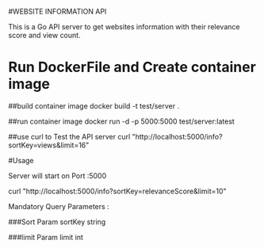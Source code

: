 #WEBSITE INFORMATION API

This is a Go API server to get websites information with their relevance score and view count.

# Run DockerFile and Create container image

##build container image
docker build -t test/server .

##run container image
docker run -d -p 5000:5000 test/server:latest

##use curl to Test the API server
curl "http://localhost:5000/info?sortKey=views&limit=16"


#Usage

Server will start on Port :5000

curl "http://localhost:5000/info?sortKey=relevanceScore&limit=10"

Mandatory Query Parameters :

###Sort Param
sortKey string 

###limit Param
limit int

